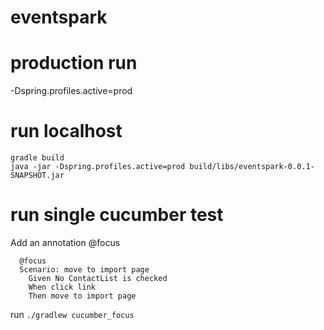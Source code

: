 # eventspark


# production run 
-Dspring.profiles.active=prod

# run localhost

```
gradle build
java -jar -Dspring.profiles.active=prod build/libs/eventspark-0.0.1-SNAPSHOT.jar
```

# run single cucumber test
Add an annotation @focus
```
  @focus
  Scenario: move to import page
    Given No ContactList is checked
    When click link
    Then move to import page
 ```

run `./gradlew cucumber_focus`



